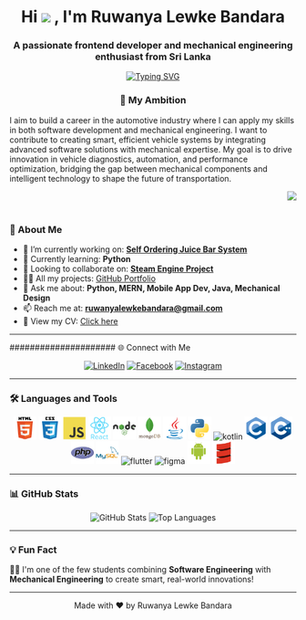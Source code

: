 <h1 align="center">Hi <img src="https://raw.githubusercontent.com/MartinHeinz/MartinHeinz/master/wave.gif" width="30px"> , I'm Ruwanya Lewke Bandara</h1>
<h3 align="center">A passionate frontend developer and mechanical engineering enthusiast from Sri Lanka</h3>

<p align="center">
<a href="https://github.com/DenverCoder1/readme-typing-svg">
  <img src="https://readme-typing-svg.herokuapp.com?color=FE64D9&center=true&lines=Software+Engineer;Mechanical+Engineer;Open+Source+Enthusiast&center=true&width=400&height=45" alt="Typing SVG">
</a>
</p>

<p align="center">
  <h3 align="center" >🚗 My Ambition </h3>
I aim to build a career in the automotive industry where I can apply my skills in both software development and mechanical engineering. I want to contribute to creating smart, efficient vehicle systems by integrating advanced software solutions with mechanical expertise. My goal is to drive innovation in vehicle diagnostics, automation, and performance optimization, bridging the gap between mechanical components and intelligent technology to shape the future of transportation.
  </p>

<img align="right"  src="https://user-images.githubusercontent.com/53329034/123502306-0fcdfc80-d669-11eb-87e4-d24cccfbbd00.gif" />
<br><br>

### 🚀 About Me

- 🔭 I’m currently working on: **[Self Ordering Juice Bar System](#)**  
- 🌱 Currently learning: **Python**  
- 👯 Looking to collaborate on: **[Steam Engine Project](#)**  
- 👨‍💻 All my projects: [GitHub Portfolio](https://github.com/Sathmi-Ruwanya)  
- 💬 Ask me about: **Python, MERN, Mobile App Dev, Java, Mechanical Design**  
- 📫 Reach me at: **ruwanyalewkebandara@gmail.com**  
- 📄 View my CV: [Click here](#)

---

##################### 🌐 Connect with Me

<p align="center">
  <a href="https://www.linkedin.com/in/sathmi-ruwanya" target="_blank"><img src="https://raw.githubusercontent.com/rahuldkjain/github-profile-readme-generator/master/src/images/icons/Social/linked-in-alt.svg" alt="LinkedIn" height="30" width="40" /></a>
  <a href="https://fb.com/lewke.bandara" target="_blank"><img src="https://raw.githubusercontent.com/rahuldkjain/github-profile-readme-generator/master/src/images/icons/Social/facebook.svg" alt="Facebook" height="30" width="40" /></a>
  <a href="https://instagram.com/ruwanya_lewke" target="_blank"><img src="https://raw.githubusercontent.com/rahuldkjain/github-profile-readme-generator/master/src/images/icons/Social/instagram.svg" alt="Instagram" height="30" width="40" /></a>
</p>

---

### 🛠️ Languages and Tools

<p align="center">
  <img src="https://raw.githubusercontent.com/devicons/devicon/master/icons/html5/html5-original-wordmark.svg" alt="html" width="40" height="40"/>
  <img src="https://raw.githubusercontent.com/devicons/devicon/master/icons/css3/css3-original-wordmark.svg" alt="css" width="40" height="40"/>
  <img src="https://raw.githubusercontent.com/devicons/devicon/master/icons/javascript/javascript-original.svg" alt="js" width="40" height="40"/>
  <img src="https://raw.githubusercontent.com/devicons/devicon/master/icons/react/react-original-wordmark.svg" alt="react" width="40" height="40"/>
  <img src="https://raw.githubusercontent.com/devicons/devicon/master/icons/nodejs/nodejs-original-wordmark.svg" alt="nodejs" width="40" height="40"/>
  <img src="https://raw.githubusercontent.com/devicons/devicon/master/icons/mongodb/mongodb-original-wordmark.svg" alt="mongodb" width="40" height="40"/>
  <img src="https://raw.githubusercontent.com/devicons/devicon/master/icons/java/java-original.svg" alt="java" width="40" height="40"/>
  <img src="https://raw.githubusercontent.com/devicons/devicon/master/icons/python/python-original.svg" alt="python" width="40" height="40"/>
  <img src="https://www.vectorlogo.zone/logos/kotlinlang/kotlinlang-icon.svg" alt="kotlin" width="40" height="40"/>
  <img src="https://raw.githubusercontent.com/devicons/devicon/master/icons/c/c-original.svg" alt="c" width="40" height="40"/>
  <img src="https://raw.githubusercontent.com/devicons/devicon/master/icons/cplusplus/cplusplus-original.svg" alt="cpp" width="40" height="40"/>
  <img src="https://raw.githubusercontent.com/devicons/devicon/master/icons/php/php-original.svg" alt="php" width="40" height="40"/>
  <img src="https://raw.githubusercontent.com/devicons/devicon/master/icons/mysql/mysql-original-wordmark.svg" alt="mysql" width="40" height="40"/>
  <img src="https://www.vectorlogo.zone/logos/flutterio/flutterio-icon.svg" alt="flutter" width="40" height="40"/>
  <img src="https://www.vectorlogo.zone/logos/figma/figma-icon.svg" alt="figma" width="40" height="40"/>
  <img src="https://raw.githubusercontent.com/devicons/devicon/master/icons/android/android-original-wordmark.svg" alt="android" width="40" height="40"/>
  <img src="https://raw.githubusercontent.com/devicons/devicon/master/icons/scala/scala-original.svg" alt="scala" width="40" height="40"/>
</p>

---

### 📊 GitHub Stats
<!-- GitHub Readme Stats and Top Languages -->
<p align="center">
  <img src="https://github-readme-stats.vercel.app/api?username=Sathmi-Ruwanya&show_icons=true&theme=jolly" alt="GitHub Stats" width="48%"/>
  <img src="https://github-readme-stats.vercel.app/api/top-langs/?username=Sathmi-Ruwanya&layout=compact&theme=jolly&langs_count=10" alt="Top Languages" width="40%"/>
</p>

---

### 💡 Fun Fact

👩‍🏭 I'm one of the few students combining **Software Engineering** with **Mechanical Engineering** to create smart, real-world innovations!

---

<p align="center">Made with ❤️ by Ruwanya Lewke Bandara</p>
